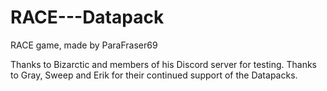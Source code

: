 # RACE---Datapack
RACE game, made by ParaFraser69

Thanks to Bizarctic and members of his Discord server for testing.
Thanks to Gray, Sweep and Erik for their continued support of the Datapacks.
